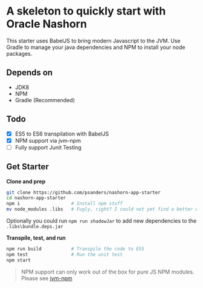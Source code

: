 # A skeleton to quickly start with Oracle Nashorn

This starter uses BabelJS to bring modern Javascript to the JVM. Use Gradle to manage your java dependencies
and NPM to install your node packages.

## Depends on

- JDK8
- NPM
- Gradle (Recommended)

## Todo

- [x] ES5 to ES6 transpilation with BabelJS
- [x] NPM support via jvm-npm
- [ ] Fully support Junit Testing

## Get Starter

**Clone and prep**

```bash
git clone https://github.com/psanders/nashorn-app-starter
cd nashorn-app-starter
npm i                   # Install npm stuff
mv node_modules .libs   # Fugly, right? I could not yet find a better way to do this
```

Optionally you could run `npm run shadowJar` to add new dependencies to the `.libs\bundle.deps.jar`

**Transpile, test, and run**

```bash
npm run build           # Transpile the code to ES5
npm test                # Run the unit test
npm start
```

> NPM support can only work out of the box for pure JS NPM modules. Please see [jvm-npm](https://github.com/nodyn/jvm-npm)

